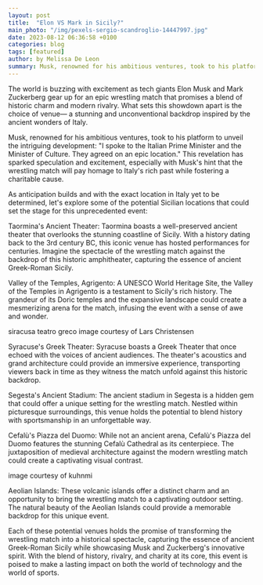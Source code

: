 ```yaml
---
layout: post
title:  "Elon VS Mark in Sicily?"
main_photo: "/img/pexels-sergio-scandroglio-14447997.jpg"
date: 2023-08-12 06:36:58 +0100
categories: blog
tags: [featured]
author: by Melissa De Leon
summary: Musk, renowned for his ambitious ventures, took to his platform to unveil the intriguing development - "I spoke to the Italian Prime Minister and the Minister of Culture. They agreed on an epic location." 
---
```


The world is buzzing with excitement as tech giants Elon Musk and Mark Zuckerberg gear up for an epic wrestling match that promises a blend of historic charm and modern rivalry. What sets this showdown apart is the choice of venue— a stunning and unconventional backdrop inspired by the ancient wonders of Italy. 

Musk, renowned for his ambitious ventures, took to his platform to unveil the intriguing development: "I spoke to the Italian Prime Minister and the Minister of Culture. They agreed on an epic location." This revelation has sparked speculation and excitement, especially with Musk's hint that the wrestling match will pay homage to Italy's rich past while fostering a charitable cause.

As anticipation builds and with the exact location in Italy yet to be determined, let's explore some of the potential Sicilian locations that could set the stage for this unprecedented event:


Taormina's Ancient Theater: Taormina boasts a well-preserved ancient theater that overlooks the stunning coastline of Sicily. With a history dating back to the 3rd century BC, this iconic venue has hosted performances for centuries. Imagine the spectacle of the wrestling match against the backdrop of this historic amphitheater, capturing the essence of ancient Greek-Roman Sicily.






Valley of the Temples, Agrigento: A UNESCO World Heritage Site, the Valley of the Temples in Agrigento is a testament to Sicily's rich history. The grandeur of its Doric temples and the expansive landscape could create a mesmerizing arena for the match, infusing the event with a sense of awe and wonder.



siracusa teatro greco
image courtesy of Lars Christensen

Syracuse's Greek Theater: Syracuse boasts a Greek Theater that once echoed with the voices of ancient audiences. The theater's acoustics and grand architecture could provide an immersive experience, transporting viewers back in time as they witness the match unfold against this historic backdrop.




Segesta's Ancient Stadium: The ancient stadium in Segesta is a hidden gem that could offer a unique setting for the wrestling match. Nestled within picturesque surroundings, this venue holds the potential to blend history with sportsmanship in an unforgettable way.






Cefalù's Piazza del Duomo: While not an ancient arena, Cefalù's Piazza del Duomo features the stunning Cefalù Cathedral as its centerpiece. The juxtaposition of medieval architecture against the modern wrestling match could create a captivating visual contrast.


image courtesy of kuhnmi

Aeolian Islands: These volcanic islands offer a distinct charm and an opportunity to bring the wrestling match to a captivating outdoor setting. The natural beauty of the Aeolian Islands could provide a memorable backdrop for this unique event.

Each of these potential venues holds the promise of transforming the wrestling match into a historical spectacle, capturing the essence of ancient Greek-Roman Sicily while showcasing Musk and Zuckerberg's innovative spirit. With the blend of history, rivalry, and charity at its core, this event is poised to make a lasting impact on both the world of technology and the world of sports. 